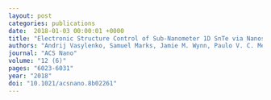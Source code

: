 ```yaml
---
layout: post
categories: publications
date:  2018-01-03 00:00:01 +0000
title: "Electronic Structure Control of Sub-Nanometer 1D SnTe via Nanostructuring within Single-Walled Carbon Nanotubes"
authors: "Andrij Vasylenko, Samuel Marks, Jamie M. Wynn, Paulo V. C. Medeiros, Quentin M. Ramasse, Andrew J. Morris, Jeremy Sloan, David Quigley"
journal: "ACS Nano"
volume: "12 (6)"
pages: "6023-6031"
year: "2018"
doi: "10.1021/acsnano.8b02261"
---
```







